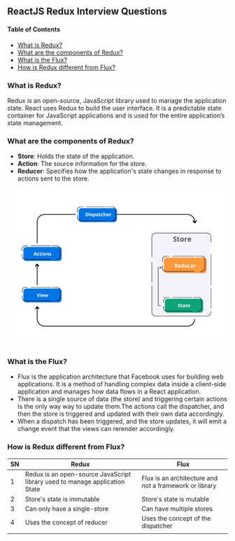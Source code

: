 ## ReactJS Redux Interview Questions

#### Table of Contents

- [What is Redux?](#what-is-redux)
- [What are the components of Redux?](#what-are-the-components-of-redux)
- [What is the Flux?](#what-is-the-flux)
- [How is Redux different from Flux?](#how-is-redux-different-from-flux)

### What is Redux?

Redux is an open-source, JavaScript library used to manage the application
state. React uses Redux to build the user interface. It is a predictable state
container for JavaScript applications and is used for the entire application’s
state management.

### What are the components of Redux?

- **Store**: Holds the state of the application.
- **Action**: The source information for the store.
- **Reducer**: Specifies how the application's state changes in response to
  actions sent to the store.

![React Components](/react/Top%2040%20ReactJS%20Interview%20Questions/ReactJS%20Redux%20Interview%20Questions/redux.png)

### What is the Flux?

- Flux is the application architecture that Facebook uses for building web
  applications. It is a method of handling complex data inside a client-side
  application and manages how data flows in a React application.
- There is a single source of data (the store) and triggering certain actions is
  the only way way to update them.The actions call the dispatcher, and then the
  store is triggered and updated with their own data accordingly.
- When a dispatch has been triggered, and the store updates, it will emit a
  change event that the views can rerender accordingly.

### How is Redux different from Flux?

| SN  | **Redux**                                                                   | **Flux**                                               |
| --- | --------------------------------------------------------------------------- | ------------------------------------------------------ |
| 1   | Redux is an open-source JavaScript library used to manage application State | Flux is an architecture and not a framework or library |
| 2   | Store's state is immutable                                                  | Store's state is mutable                               |
| 3   | Can only have a single-store                                                | Can have multiple stores                               |
| 4   | Uses the concept of reducer                                                 | Uses the concept of the dispatcher                     |
|     |                                                                             |                                                        |

